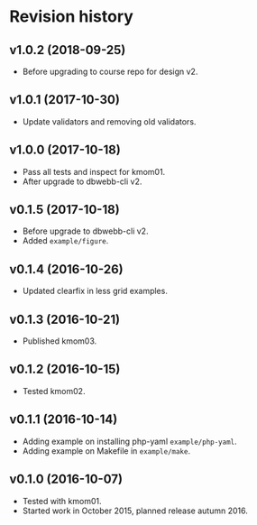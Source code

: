 Revision history
===================


v1.0.2 (2018-09-25)
-------------------

* Before upgrading to course repo for design v2.



v1.0.1 (2017-10-30)
-------------------

* Update validators and removing old validators.



v1.0.0 (2017-10-18)
-------------------

* Pass all tests and inspect for kmom01.
* After upgrade to dbwebb-cli v2.



v0.1.5 (2017-10-18)
-------------------

* Before upgrade to dbwebb-cli v2.
* Added `example/figure`.



v0.1.4 (2016-10-26)
-------------------

* Updated clearfix in less grid examples.



v0.1.3 (2016-10-21)
-------------------

* Published kmom03.



v0.1.2 (2016-10-15)
-------------------

* Tested kmom02.



v0.1.1 (2016-10-14)
-------------------

* Adding example on installing php-yaml `example/php-yaml`.
* Adding example on Makefile in `example/make`.



v0.1.0 (2016-10-07)
-------------------

* Tested with kmom01.
* Started work in October 2015, planned release autumn 2016.
